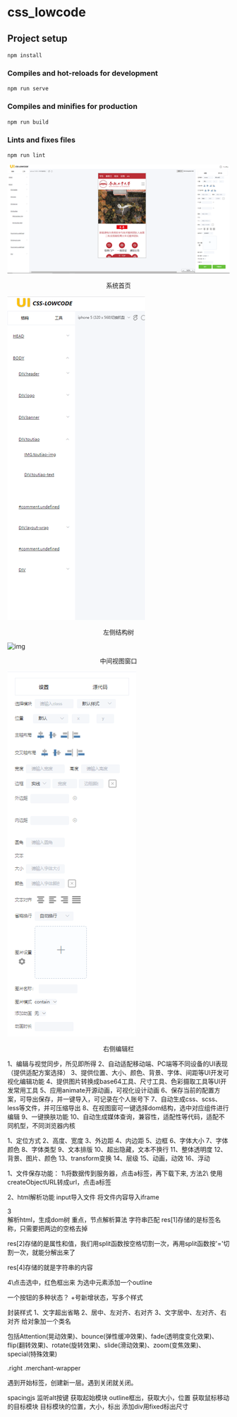 # css_lowcode

## Project setup
```
npm install
```

### Compiles and hot-reloads for development
```
npm run serve
```

### Compiles and minifies for production
```
npm run build
```

### Lints and fixes files
```
npm run lint
```

![img](./demo/index.png)
<center>系统首页</center>

![img](./demo/structure.png)
<center>左侧结构树</center>

![img](./demo/view.png)
<center>中间视图窗口</center>

![img](./demo/edit.png)
<center>右侧编辑栏</center>

1、编辑与视觉同步，所见即所得
2、自动适配移动端、PC端等不同设备的UI表现（提供适配方案选择）
3、提供位置、大小、颜色、背景、字体、间距等UI开发可视化编辑功能
4、提供图片转换成base64工具、尺寸工具、色彩摄取工具等UI开发常用工具
5、应用animate开源动画，可视化设计动画
6、保存当前的配置方案，可导出保存，并一键导入，可记录在个人账号下
7、自动生成css、scss、less等文件，并可压缩导出
8、在视图窗可一键选择dom结构，选中对应组件进行编辑
9、一键换肤功能
10、自动生成媒体查询，兼容性，适配性等代码，适配不同机型，不同浏览器内核



1、定位方式
2、高度、宽度
3、外边距
4、内边距
5、边框
6、字体大小
7、字体颜色
8、字体类型
9、文本排版
10、超出隐藏，文本不换行
11、整体透明度
12、背景、图片、颜色
13、transform变换
14、层级
15、动画，动效
16、浮动



1、文件保存功能：
1\将数据传到服务器，点击a标签，再下载下来,
方法2\ 使用createObjectURL转成url，点击a标签


2、html解析功能
input导入文件
将文件内容导入iframe

3\
解析html，生成dom树
重点，节点解析算法
字符串匹配
res[1]存储的是标签名称，只需要把两边的空格去掉

res[2]存储的是属性和值，我们用split函数按空格切割一次，再用split函数按'='切割一次，就能分解出来了

res[4]存储的就是字符串的内容

4\点击选中，红色框出来
为选中元素添加一个outline



一个按钮的多种状态？
+号新增状态，写多个样式



封装样式
1、文字超出省略
2、居中、左对齐、右对齐
3、文字居中、左对齐、右对齐
给对象加一个类名


包括Attention(晃动效果)、bounce(弹性缓冲效果)、fade(透明度变化效果)、flip(翻转效果)、rotate(旋转效果)、slide(滑动效果)、zoom(变焦效果)、special(特殊效果)

.right .merchant-wrapper 


遇到开始标签，创建新一层。遇到关闭就关闭。
<html>
  <body>
  </body>
</html>

spacingjs
监听alt按键
获取起始模块
outline框出，获取大小，位置
获取鼠标移动的目标模块
目标模块的位置，大小，标出
添加div用fixed标出尺寸